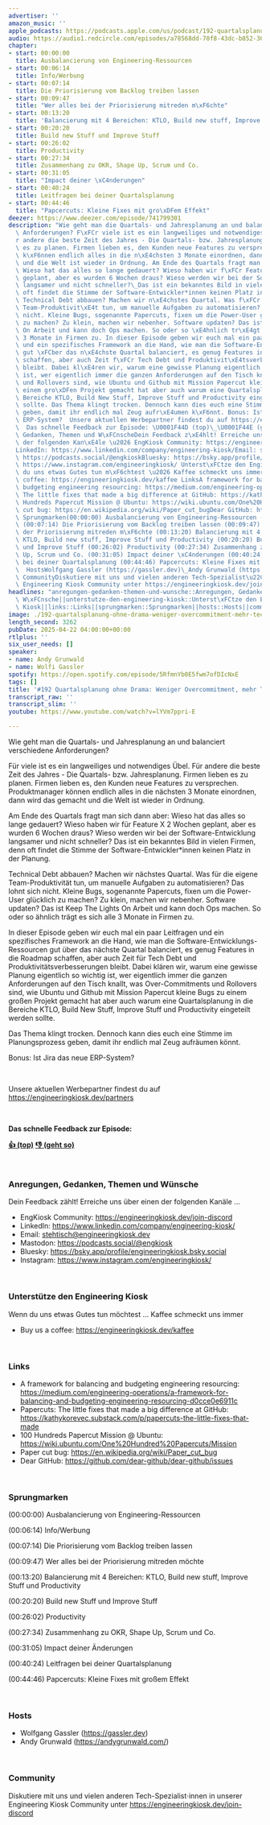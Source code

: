 ```yaml
---
advertiser: ''
amazon_music: ''
apple_podcasts: https://podcasts.apple.com/us/podcast/192-quartalsplanung-ohne-drama-weniger-overcommitment/id1603082924?i=1000704402140&uo=4
audio: https://audio1.redcircle.com/episodes/a78568dd-70f8-43dc-b852-36c8d69250a0/stream.mp3
chapter:
- start: 00:00:00
  title: Ausbalancierung von Engineering-Ressourcen
- start: 00:06:14
  title: Info/Werbung
- start: 00:07:14
  title: Die Priorisierung vom Backlog treiben lassen
- start: 00:09:47
  title: "Wer alles bei der Priorisierung mitreden m\xF6chte"
- start: 00:13:20
  title: 'Balancierung mit 4 Bereichen: KTLO, Build new stuff, Improve Stuff und Productivity'
- start: 00:20:20
  title: Build new Stuff und Improve Stuff
- start: 00:26:02
  title: Productivity
- start: 00:27:34
  title: Zusammenhang zu OKR, Shape Up, Scrum und Co.
- start: 00:31:05
  title: "Impact deiner \xC4nderungen"
- start: 00:40:24
  title: Leitfragen bei deiner Quartalsplanung
- start: 00:44:46
  title: "Papcercuts: Kleine Fixes mit gro\xDFem Effekt"
deezer: https://www.deezer.com/episode/741799301
description: "Wie geht man die Quartals- und Jahresplanung an und balanciert verschiedene\
  \ Anforderungen? F\xFCr viele ist es ein langweiliges und notwendiges \xDCbel. F\xFC\
  r andere die beste Zeit des Jahres - Die Quartals- bzw. Jahresplanung. Firmen lieben\
  \ es zu planen. Firmen lieben es, den Kunden neue Features zu versprechen. Produktmanager\
  \ k\xF6nnen endlich alles in die n\xE4chsten 3 Monate einordnen, dann wird das gemacht\
  \ und die Welt ist wieder in Ordnung. Am Ende des Quartals fragt man sich dann aber:\
  \ Wieso hat das alles so lange gedauert? Wieso haben wir f\xFCr Feature X 2 Wochen\
  \ geplant, aber es wurden 6 Wochen draus? Wieso werden wir bei der Software-Entwicklung\
  \ langsamer und nicht schneller?\_Das ist ein bekanntes Bild in vielen Firmen, denn\
  \ oft findet die Stimme der Software-Entwickler*innen keinen Platz in der Planung.\
  \ Technical Debt abbauen? Machen wir n\xE4chstes Quartal. Was f\xFCr die eigene\
  \ Team-Produktivit\xE4t tun, um manuelle Aufgaben zu automatisieren? Das lohnt sich\
  \ nicht. Kleine Bugs, sogenannte Papercuts, fixen um die Power-User gl\xFCcklich\
  \ zu machen? Zu klein, machen wir nebenher. Software updaten? Das ist Keep The Lights\
  \ On Arbeit und kann doch Ops machen. So oder so \xE4hnlich tr\xE4gt es sich alle\
  \ 3 Monate in Firmen zu. In dieser Episode geben wir euch mal ein paar Leitfragen\
  \ und ein spezifisches Framework an die Hand, wie man die Software-Entwicklungs-Ressourcen\
  \ gut \xFCber das n\xE4chste Quartal balanciert, es genug Features in die Roadmap\
  \ schaffen, aber auch Zeit f\xFCr Tech Debt und Produktivit\xE4tsverbesserungen\
  \ bleibt. Dabei kl\xE4ren wir, warum eine gewisse Planung eigentlich so wichtig\
  \ ist, wer eigentlich immer die ganzen Anforderungen auf den Tisch knallt, was Over-Commitments\
  \ und Rollovers sind, wie Ubuntu und Github mit Mission Papercut kleine Bugs zu\
  \ einem gro\xDFen Projekt gemacht hat aber auch warum eine Quartalsplanung in die\
  \ Bereiche KTLO, Build New Stuff, Improve Stuff und Productivity eingeteilt werden\
  \ sollte. Das Thema klingt trocken. Dennoch kann dies euch eine Stimme im Planungsprozess\
  \ geben, damit ihr endlich mal Zeug aufr\xE4umen k\xF6nnt. Bonus: Ist Jira das neue\
  \ ERP-System?  Unsere aktuellen Werbepartner findest du auf https://engineeringkiosk.dev/partners\
  \  Das schnelle Feedback zur Episode: \U0001F44D (top)\_\U0001F44E (geht so)  Anregungen,\
  \ Gedanken, Themen und W\xFCnscheDein Feedback z\xE4hlt! Erreiche uns \xFCber einen\
  \ der folgenden Kan\xE4le \u2026 EngKiosk Community: https://engineeringkiosk.dev/join-discord\_\
  LinkedIn: https://www.linkedin.com/company/engineering-kiosk/Email: stehtisch@engineeringkiosk.devMastodon:\
  \ https://podcasts.social/@engkioskBluesky: https://bsky.app/profile/engineeringkiosk.bsky.socialInstagram:\
  \ https://www.instagram.com/engineeringkiosk/ Unterst\xFCtze den Engineering KioskWenn\
  \ du uns etwas Gutes tun m\xF6chtest \u2026 Kaffee schmeckt uns immer\_ Buy us a\
  \ coffee: https://engineeringkiosk.dev/kaffee LinksA framework for balancing and\
  \ budgeting engineering resourcing: https://medium.com/engineering-operations/a-framework-for-balancing-and-budgeting-engineering-resourcing-d0cce0e6911cPapercuts:\
  \ The little fixes that made a big difference at GitHub: https://kathykorevec.substack.com/p/papercuts-the-little-fixes-that-made100\
  \ Hundreds Papercut Mission @ Ubuntu: https://wiki.ubuntu.com/One%20Hundred%20Papercuts/MissionPaper\
  \ cut bug: https://en.wikipedia.org/wiki/Paper_cut_bugDear GitHub: https://github.com/dear-github/dear-github/issues\
  \ Sprungmarken(00:00:00) Ausbalancierung von Engineering-Ressourcen (00:06:14) Info/Werbung\
  \ (00:07:14) Die Priorisierung vom Backlog treiben lassen (00:09:47) Wer alles bei\
  \ der Priorisierung mitreden m\xF6chte (00:13:20) Balancierung mit 4 Bereichen:\
  \ KTLO, Build new stuff, Improve Stuff und Productivity (00:20:20) Build new Stuff\
  \ und Improve Stuff (00:26:02) Productivity (00:27:34) Zusammenhang zu OKR, Shape\
  \ Up, Scrum und Co. (00:31:05) Impact deiner \xC4nderungen (00:40:24) Leitfragen\
  \ bei deiner Quartalsplanung (00:44:46) Papcercuts: Kleine Fixes mit gro\xDFem Effekt\
  \  HostsWolfgang Gassler (https://gassler.dev)\_Andy Grunwald (https://andygrunwald.com/)\uFEFF\
  \ CommunityDiskutiere mit uns und vielen anderen Tech-Spezialist\u22C5innen in unserer\
  \ Engineering Kiosk Community unter https://engineeringkiosk.dev/join-discord"
headlines: "anregungen-gedanken-themen-und-wunsche::Anregungen, Gedanken, Themen und\
  \ W\xFCnsche||unterstutze-den-engineering-kiosk::Unterst\xFCtze den Engineering\
  \ Kiosk||links::Links||sprungmarken::Sprungmarken||hosts::Hosts||community::Community"
image: ./192-quartalsplanung-ohne-drama-weniger-overcommitment-mehr-tech.jpg
length_second: 3262
pubDate: 2025-04-22 04:00:00+00:00
rtlplus: ''
six_user_needs: []
speaker:
- name: Andy Grunwald
- name: Wolfi Gassler
spotify: https://open.spotify.com/episode/5RfmnYb0E5fwm7ofDIcNxE
tags: []
title: '#192 Quartalsplanung ohne Drama: Weniger Overcommitment, mehr Tech'
transcript_raw: ''
transcript_slim: ''
youtube: https://www.youtube.com/watch?v=lYVm7ppri-E

---
```

<p>Wie geht man die Quartals- und Jahresplanung an und balanciert verschiedene Anforderungen?</p><p>Für viele ist es ein langweiliges und notwendiges Übel. Für andere die beste Zeit des Jahres - Die Quartals- bzw. Jahresplanung. Firmen lieben es zu planen. Firmen lieben es, den Kunden neue Features zu versprechen. Produktmanager können endlich alles in die nächsten 3 Monate einordnen, dann wird das gemacht und die Welt ist wieder in Ordnung.</p><p>Am Ende des Quartals fragt man sich dann aber: Wieso hat das alles so lange gedauert? Wieso haben wir für Feature X 2 Wochen geplant, aber es wurden 6 Wochen draus? Wieso werden wir bei der Software-Entwicklung langsamer und nicht schneller? Das ist ein bekanntes Bild in vielen Firmen, denn oft findet die Stimme der Software-Entwickler*innen keinen Platz in der Planung.</p><p>Technical Debt abbauen? Machen wir nächstes Quartal. Was für die eigene Team-Produktivität tun, um manuelle Aufgaben zu automatisieren? Das lohnt sich nicht. Kleine Bugs, sogenannte Papercuts, fixen um die Power-User glücklich zu machen? Zu klein, machen wir nebenher. Software updaten? Das ist Keep The Lights On Arbeit und kann doch Ops machen. So oder so ähnlich trägt es sich alle 3 Monate in Firmen zu.</p><p>In dieser Episode geben wir euch mal ein paar Leitfragen und ein spezifisches Framework an die Hand, wie man die Software-Entwicklungs-Ressourcen gut über das nächste Quartal balanciert, es genug Features in die Roadmap schaffen, aber auch Zeit für Tech Debt und Produktivitätsverbesserungen bleibt. Dabei klären wir, warum eine gewisse Planung eigentlich so wichtig ist, wer eigentlich immer die ganzen Anforderungen auf den Tisch knallt, was Over-Commitments und Rollovers sind, wie Ubuntu und Github mit Mission Papercut kleine Bugs zu einem großen Projekt gemacht hat aber auch warum eine Quartalsplanung in die Bereiche KTLO, Build New Stuff, Improve Stuff und Productivity eingeteilt werden sollte.</p><p>Das Thema klingt trocken. Dennoch kann dies euch eine Stimme im Planungsprozess geben, damit ihr endlich mal Zeug aufräumen könnt.</p><p>Bonus: Ist Jira das neue ERP-System?</p><p><br></p><p>Unsere aktuellen Werbepartner findest du auf <a href="https://engineeringkiosk.dev/partners">https://engineeringkiosk.dev/partners</a></p><p><br></p><p><strong>Das schnelle Feedback zur Episode:</strong></p><p><a href="https://api.openpodcast.dev/feedback/192/upvote" rel="nofollow"><strong>👍 (top)</strong></a><strong> </strong><a href="https://api.openpodcast.dev/feedback/192/downvote" rel="nofollow"><strong>👎 (geht so)</strong></a></p><p><br></p><h3 id="anregungen-gedanken-themen-und-wunsche">Anregungen, Gedanken, Themen und Wünsche</h3><p>Dein Feedback zählt! Erreiche uns über einen der folgenden Kanäle …</p><ul><li>EngKiosk Community: <a href="https://engineeringkiosk.dev/join-discord">https://engineeringkiosk.dev/join-discord</a> </li><li>LinkedIn: <a href="https://www.linkedin.com/company/engineering-kiosk/" rel="nofollow">https://www.linkedin.com/company/engineering-kiosk/</a></li><li>Email: <a href="mailto:stehtisch@engineeringkiosk.dev" rel="nofollow">stehtisch@engineeringkiosk.dev</a></li><li>Mastodon: <a href="https://podcasts.social/@engkiosk" rel="nofollow">https://podcasts.social/@engkiosk</a></li><li>Bluesky: <a href="https://bsky.app/profile/engineeringkiosk.bsky.social" rel="nofollow">https://bsky.app/profile/engineeringkiosk.bsky.social</a></li><li>Instagram: <a href="https://www.instagram.com/engineeringkiosk/" rel="nofollow">https://www.instagram.com/engineeringkiosk/</a></li></ul><p><br></p><h3 id="unterstutze-den-engineering-kiosk">Unterstütze den Engineering Kiosk</h3><p>Wenn du uns etwas Gutes tun möchtest … Kaffee schmeckt uns immer </p><ul><li>Buy us a coffee: <a href="https://engineeringkiosk.dev/kaffee">https://engineeringkiosk.dev/kaffee</a></li></ul><p><br></p><h3 id="links">Links</h3><ul><li>A framework for balancing and budgeting engineering resourcing: <a href="https://medium.com/engineering-operations/a-framework-for-balancing-and-budgeting-engineering-resourcing-d0cce0e6911c" rel="nofollow">https://medium.com/engineering-operations/a-framework-for-balancing-and-budgeting-engineering-resourcing-d0cce0e6911c</a></li><li>Papercuts: The little fixes that made a big difference at GitHub: <a href="https://kathykorevec.substack.com/p/papercuts-the-little-fixes-that-made" rel="nofollow">https://kathykorevec.substack.com/p/papercuts-the-little-fixes-that-made</a></li><li>100 Hundreds Papercut Mission @ Ubuntu: <a href="https://wiki.ubuntu.com/One%20Hundred%20Papercuts/Mission" rel="nofollow">https://wiki.ubuntu.com/One%20Hundred%20Papercuts/Mission</a></li><li>Paper cut bug: <a href="https://en.wikipedia.org/wiki/Paper_cut_bug" rel="nofollow">https://en.wikipedia.org/wiki/Paper_cut_bug</a></li><li>Dear GitHub: <a href="https://github.com/dear-github/dear-github/issues" rel="nofollow">https://github.com/dear-github/dear-github/issues</a></li></ul><p><br></p><h3 id="sprungmarken">Sprungmarken</h3><p>(00:00:00) Ausbalancierung von Engineering-Ressourcen</p><p>(00:06:14) Info/Werbung</p><p>(00:07:14) Die Priorisierung vom Backlog treiben lassen</p><p>(00:09:47) Wer alles bei der Priorisierung mitreden möchte</p><p>(00:13:20) Balancierung mit 4 Bereichen: KTLO, Build new stuff, Improve Stuff und Productivity</p><p>(00:20:20) Build new Stuff und Improve Stuff</p><p>(00:26:02) Productivity</p><p>(00:27:34) Zusammenhang zu OKR, Shape Up, Scrum und Co.</p><p>(00:31:05) Impact deiner Änderungen</p><p>(00:40:24) Leitfragen bei deiner Quartalsplanung</p><p>(00:44:46) Papcercuts: Kleine Fixes mit großem Effekt</p><p><br></p><h3 id="hosts">Hosts</h3><ul><li>Wolfgang Gassler (<a href="https://gassler.dev" rel="nofollow">https://gassler.dev</a>) </li><li>Andy Grunwald (<a href="https://andygrunwald.com/" rel="nofollow">https://andygrunwald.com/</a>)</li></ul><p>﻿</p><h3 id="community">Community</h3><p>Diskutiere mit uns und vielen anderen Tech-Spezialist⋅innen in unserer Engineering Kiosk Community unter <a href="https://engineeringkiosk.dev/join-discord">https://engineeringkiosk.dev/join-discord</a> </p>